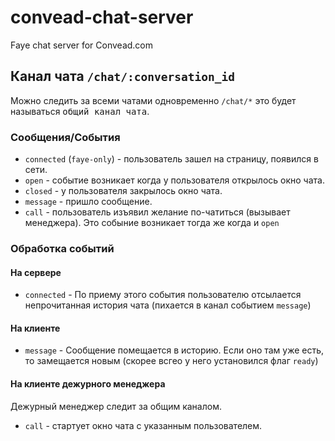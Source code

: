 convead-chat-server
===================

Faye chat server for Convead.com

Канал чата `/chat/:conversation_id`
----------------------------------

Можно следить за всеми чатами одновременно `/chat/*` это будет называться <tt>общий канал чата</tt>.

### Сообщения/События

* `connected` (`faye-only`) - пользователь зашел на страницу, появился в сети.
* `open` - событие возникает когда у пользователя открылось окно чата.
* `closed` - у пользователя закрылось окно чата.
* `message` - пришло сообщение.
* `call` - пользователь изъявил желание по-чатиться (вызывает менеджера). Это собыние возникает тогда же когда и `open`

### Обработка событий

#### На сервере

* `connected` - По приему этого события пользователю отсылается непрочитанная история чата (пихается в канал событием `message`)

#### На клиенте

* `message` - Сообщение помещается в историю. Если оно там уже есть, то замещается новым (скорее всгео у него установился флаг `ready`)

#### На клиенте дежурного менеджера

Дежурный менеджер следит за общим каналом.

* `call` - стартует окно чата с указанным пользователем.
